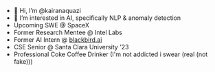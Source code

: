 - 👋 Hi, I’m @kairanaquazi
- 👀 I’m interested in AI, specifically NLP & anomaly detection
- Upcoming SWE @ SpaceX
- Former Research Mentee @ Intel Labs
- Former AI Intern @ [blackbird.ai](https://blackbird.ai)
- CSE Senior @ Santa Clara University '23
- Professional Coke Coffee Drinker (I'm not addicted i swear (real (not fake)))

<!---
kairanaquazi/kairanaquazi is a ✨ special ✨ repository because its `README.md` (this file) appears on your GitHub profile.
You can click the Preview link to take a look at your changes.
--->
